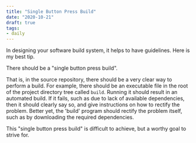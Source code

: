 ```yaml
---
title: "Single Button Press Build"
date: "2020-10-21"
draft: true
tags:
- daily
---
```


In designing your software build system, it helps to have guidelines. Here is
my best tip.

There should be a "single button press build".

That is, in the source repository, there should be a very clear way to perform
a build. For example, there should be an executable file in the root of the
project directory tree called `build`. Running it should result in an automated
build. If it fails, such as due to lack of available dependencies, then it
should clearly say so, and give instructions on how to rectify the problem.
Better yet, the 'build' program should rectify the problem itself, such as by
downloading the required dependencies.

This "single button press build" is difficult to achieve, but a worthy goal to
strive for.
